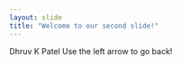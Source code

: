 ```yaml
---
layout: slide
title: "Welcome to our second slide!"
---
```

Dhruv K Patel
Use the left arrow to go back!
